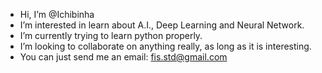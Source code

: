 - Hi, I’m @Ichibinha
- I’m interested in learn about A.I., Deep Learning and Neural Network.
- I’m currently trying to learn python properly.
- I’m looking to collaborate on anything really, as long as it is interesting.
- You can just send me an email: fis.std@gmail.com

